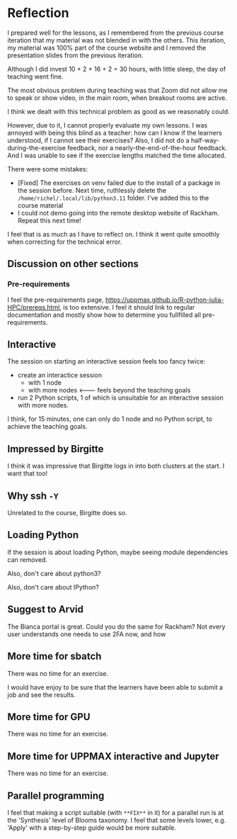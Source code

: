# Reflection

I prepared well for the lessons, as I remembered from the
previous course iteration that my material was not blended
in with the others. This iteration, my material was 100% part of the
course website and I removed the presentation slides from the
previous iteration.

Although I did invest 10 + 2 + 16 + 2 = 30 hours, 
with little sleep, the day of teaching went fine.

The most obvious problem during teaching 
was that Zoom did not allow me to speak
or show video, in the main room, 
when breakout rooms are active.

I think we dealt with this technical problem 
as good as we reasonably could.

However, due to it, I cannot properly evaluate my own lessons.
I was annoyed with being this blind as a teacher:
how can I know if the learners understood, 
if I cannot see their exercises?
Also, I did not do a half-way-during-the-exercise feedback,
nor a nearly-the-end-of-the-hour feedback.
And I was unable to see if the exercise lengths 
matched the time allocated.

There were some mistakes:

- [Fixed] The exercises on venv failed due to the install of a package
  in the session before. Next time, ruthlessly 
  delete the `/home/richel/.local/lib/python3.11` folder.
  I've added this to the course material
- I could not demo going into the remote desktop website of Rackham.
  Repeat this next time!

I feel that is as much as I have to reflect on.
I think it went quite smoothly when correcting for the
technical error.

## Discussion on other sections

### Pre-requirements

I feel the pre-requirements page, https://uppmax.github.io/R-python-julia-HPC/prereqs.html, is too extensive.
I feel it should link to regular documentation and mostly show
how to determine you fullfilled all pre-requirements.

## Interactive

The session on starting an interactive session feels too fancy twice:
- create an interactice session 
  - with 1 node
  - with more nodes <--- feels beyond the teaching goals
- run 2 Python scripts, 1 of which is unsuitable for an interactive session
  with more nodes.

I think, for 15 minutes, one can only do 1 node and no Python script,
to achieve the teaching goals.

## Impressed by Birgitte

I think it was impressive that Birgitte logs in into both clusters at the start.
I want that too!

## Why ssh `-Y`

Unrelated to the course, Birgitte does so.

## Loading Python

If the session is about loading Python,
maybe seeing module dependencies can removed.

Also, don't care about python3?

Also, don't care about IPython?

## Suggest to Arvid

The Bianca portal is great. Could you do the same for Rackham?
Not every user understands one needs to use 2FA now, and how

## More time for sbatch

There was no time for an exercise.

I would have enjoy to be sure that the learners have been able
to submit a job and see the results.

## More time for GPU

There was no time for an exercise.

## More time for UPPMAX interactive and Jupyter

There was no time for an exercise.

## Parallel programming

I feel that making a script suitable (with `**FIX**` in it) 
for a parallel run is at the 'Synthesis' level of Blooms taxonomy.
I feel that some levels lower, e.g. 'Apply' with a step-by-step
guide would be more suitable.
